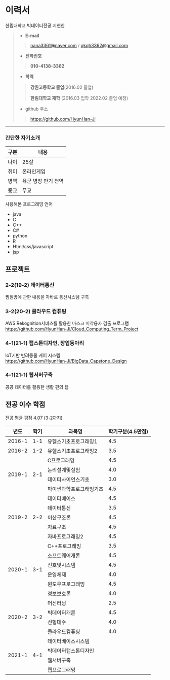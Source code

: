 # 이력서
한림대학교 빅데이터전공 지현한
> - __E-mail__
>> nana3361@naver.com / qkqh3362@gmail.com
> - __전화번호__
>> __010-4138-3362__
> 
> - __학력__
>> __강원고등학교 졸업__(2016.02 졸업)
>>
>> __한림대학교 재학__ (2016.03 입학 2022.02 졸업 예정)
> - github 주소
>> https://github.com/HyunHan-Ji
>
---
### 간단한 자기소개
|구분|내용|
|-----|-----|
|나이| 25살|
|취미| 온라인게임|
|병역| 육군 병장 만기 전역|
|종교| 무교|

사용해본 프로그래밍 언어
- java
- C
- C++
- C#
- python
- R
- Html/css/javascript
- jsp


## 프로젝트
### 2-2(19-2) 데이터통신
찜질방에 관한 내용을 자바로 통신시스템 구축

### 3-2(20-2) 클라우드 컴퓨팅
AWS Rekognition서비스를 활용한 마스크 미착용자 검출 프로그램<br>
https://github.com/HyunHan-Ji/Cloud_Computing_Term_Project

### 4-1(21-1) 캡스톤디자인, 창업동아리
IoT기반 반려동물 케어 시스템<br>
https://github.com/HyunHan-Ji/BigData_Capstone_Design

### 4-1(21-1) 웹서버구축
공공 데이터를 활용한 생활 편의 웹

## 전공 이수 학점
전공 평균 평점 4.07 (3-2까지)
<table>
  <thead>
    <th>년도</th>
    <th>학기</th>
    <th>과목명</th>
    <th>학기구분(4.5만점)</th>
  </thead>
  <tbody>
    <tr>
      <td>2016-1</td>
      <td>1-1</td>
      <td>유헬스기초프로그래밍1</td>
      <td>4.5</td>
    </tr>
  <tr>
    <td class="tg-0pky">2016-2</td>
    <td class="tg-0pky">1-2</td>
    <td class="tg-0pky">유헬스기초프로그래밍2</td>
    <td class="tg-0lax">3.5</td>
  </tr>
  <tr>
    <td class="tg-0pky" rowspan="4">2019-1</td>
    <td class="tg-0pky" rowspan="4">2-1</td>
    <td class="tg-0pky">C프로그래밍</td>
    <td class="tg-0lax">4.5</td>
  </tr>
  <tr>
    <td class="tg-0pky">논리설계및실험</td>
    <td class="tg-0lax">4.0</td>
  </tr>
  <tr>
    <td class="tg-0pky">데이터사이언스기초</td>
    <td class="tg-0lax">3.0</td>
  </tr>
  <tr>
    <td class="tg-0pky">파이썬과학프로그래밍기초</td>
    <td class="tg-0lax">4.5</td>
  </tr>
  <tr>
    <td class="tg-0pky" rowspan="5">2019-2</td>
    <td class="tg-0pky" rowspan="5">2-2</td>
    <td class="tg-0pky">데이터베이스</td>
    <td class="tg-0lax">4.5</td>
  </tr>
  <tr>
    <td class="tg-0pky">데이터통신</td>
    <td class="tg-0lax">3.5</td>
  </tr>
  <tr>
    <td class="tg-0pky">이산구조론</td>
    <td class="tg-0lax">4.5</td>
  </tr>
  <tr>
    <td class="tg-0pky">자료구조</td>
    <td class="tg-0lax">4.5</td>
  </tr>
  <tr>
    <td class="tg-0pky">자바프로그래밍2</td>
    <td class="tg-0lax">4.5</td>
  </tr>
  <tr>
    <td class="tg-0pky" rowspan="6">2020-1</td>
    <td class="tg-0pky" rowspan="6">3-1</td>
    <td class="tg-0pky">C++프로그래밍</td>
    <td class="tg-0lax">3.5</td>
  </tr>
  <tr>
    <td class="tg-0pky">소프트웨어개론</td>
    <td class="tg-0lax">4.5</td>
  </tr>
  <tr>
    <td class="tg-0pky">신호및시스템</td>
    <td class="tg-0lax">4.5</td>
  </tr>
  <tr>
    <td class="tg-0pky">운영체제</td>
    <td class="tg-0lax">4.0</td>
  </tr>
  <tr>
    <td class="tg-0lax">윈도우프로그래밍</td>
    <td class="tg-0lax">4.5</td>
  </tr>
  <tr>
    <td class="tg-0lax">정보보호론</td>
    <td class="tg-0lax">4.0</td>
  </tr>
  <tr>
    <td class="tg-0lax" rowspan="4">2020-2</td>
    <td class="tg-0lax" rowspan="4">3-2</td>
    <td class="tg-0lax">머신러닝</td>
    <td class="tg-0lax">2.5</td>
  </tr>
  <tr>
    <td class="tg-0lax">빅데이터개론</td>
    <td class="tg-0lax">4.5</td>
  </tr>
  <tr>
    <td class="tg-0lax">선형대수</td>
    <td class="tg-0lax">4.0</td>
  </tr>
  <tr>
    <td class="tg-0lax">클라우드컴퓨팅</td>
    <td class="tg-0lax">4.0</td>
  </tr>
  <tr>
    <td class="tg-0lax" rowspan="4">2021-1</td>
    <td class="tg-0lax" rowspan="4">4-1</td>
    <td class="tg-0lax">데이터베이스시스템</td>
    <td class="tg-0lax"></td>
  </tr>
  <tr>
    <td class="tg-0lax">빅데이터캡스톤디자인</td>
    <td class="tg-0lax"></td>
  </tr>
  <tr>
    <td class="tg-0lax">웹서버구축</td>
    <td class="tg-0lax"></td>
  </tr>
  <tr>
    <td class="tg-0lax">웹프로그래밍</td>
    <td class="tg-0lax"></td>
  </tr>
</tbody>
</table>
